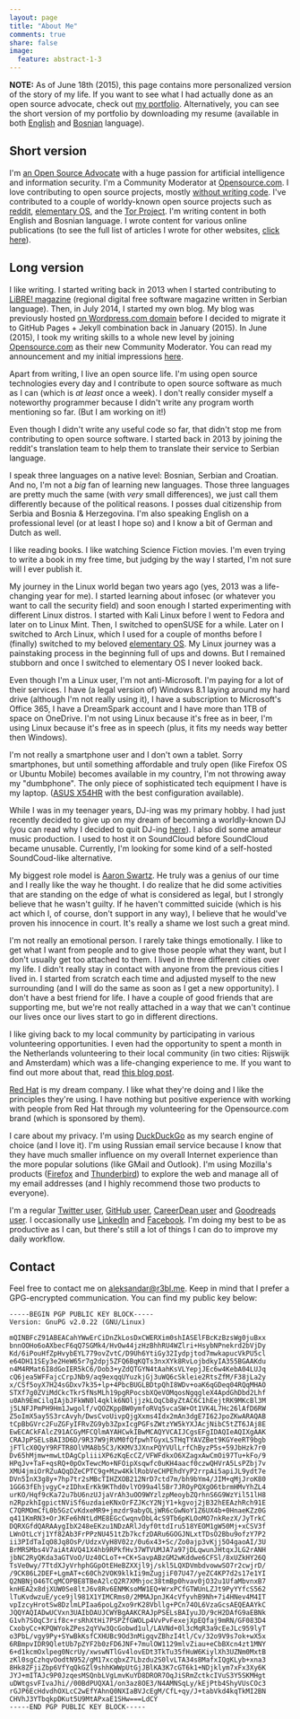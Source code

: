 ```yaml
---
layout: page
title: "About Me"
comments: true
share: false
image:
  feature: abstract-1-3
---
```


**NOTE:** As of June 18th (2015), this page contains more personalized version of the story of my life. If you want to see what I had actually done as an open source advocate, check out [my portfolio](https://aleksandar-todorovic.github.io/en/portfolio). Alternatively, you can see the short version of my portfolio by downloading my resume (available in both [English](https://aleksandar-todorovic.github.io/assets/portfolio-en.pdf)
and [Bosnian](https://aleksandar-todorovic.github.io/assets/portfolio-bs.pdf) language).

## Short version

I'm [an Open Source Advocate](http://r3bl.github.io/en/open-source-advocacy) with a huge passion for artificial intelligence and information security. I'm a Community Moderator at [Opensource.com](http://opensource.com/). I love contributing to open source projects, mostly [without writing code](http://opensource.com/business/14/12/8-ways-contribute-open-source-without-writing-code). I've contributed to a couple of worldy-known open source projects such as [reddit](https://reddit.com/), [elementary OS](https://elementary.io/), and the [Tor Project](https://www.torproject.org). I'm writing content in both English and Bosnian language. I wrote content for various online publications (to see the full list of articles I wrote for other websites, [click here](https://r3bl.me)).

## Long version

I like writing. I started writing back in 2013 when I started contributing to [LiBRE! magazine](https://libre.lugons.org/) (regional digital free software magazine written in Serbian language). Then, in July 2014, I started my own blog. My blog was previously hosted [on Wordpress.com domain](http://aleksandartodorovic.wordpress.com/) before I decided to migrate it to GitHub Pages + Jekyll combination back in January (2015). In June (2015), I took my writing skills to a whole new level by joining [Opensource.com](http://opensource.com) as their new Community Moderator. You can read my announcement and my initial impressions [here](https://r3bl.github.io/en/partnership-with-opensource-dot-com/).

Apart from writing, I live an open source life. I'm using open source technologies every day and I contribute to open source software as much as I can (which is _at least_ once a week). I don't really consider myself a noteworthy programmer because I didn't write any program worth mentioning so far. (But I am working on it!)

Even though I didn't write any useful code so far, that didn't stop me from contributing to open source software. I started back in 2013 by joining the reddit's translation team to help them to translate their service to Serbian language.

I speak three languages on a native level: Bosnian, Serbian and Croatian. And no, I'm not a _big_ fan of learning new languages. Those three languages are pretty much the same (with _very_ small differences), we just call them differently because of the political reasons. I posses dual citizenship from Serbia and Bosnia & Herzegovina. I'm also speaking English on a professional level (or at least I hope so) and I know a bit of German and Dutch as well.

I like reading books. I like watching Science Fiction movies. I'm even trying to write a book in my free time, but judging by the way I started, I'm not sure will I ever publish it.

My journey in the Linux world began two years ago (yes, 2013 was a life-changing year for me). I started learning about infosec (or whatever you want to call the security field) and soon enough I started experimenting with different Linux distros. I started with Kali Linux before I went to Fedora and later on to Linux Mint. Then, I switched to openSUSE for a while. Later on I switched to Arch Linux, which I used for a couple of months before I (finally) switched to my beloved [elementary OS](https://elementary.io). My Linux journey was a painstaking process in the beginning full of ups and downs. But I remained stubborn and once I switched to elementary OS I never looked back.

Even though I'm a Linux user, I'm not anti-Microsoft. I'm paying for a lot of their services. I have (a legal version of) Windows 8.1 laying around my hard drive (although I'm not really using it), I have a subscription to Microsoft's Office 365, I have a DreamSpark account and I have more than 1TB of space on OneDrive. I'm not using Linux because it's free as in beer, I'm using Linux because it's free as in speech (plus, it fits my needs way better then Windows).

I'm not really a smartphone user and I don't own a tablet. Sorry smartphones, but until something affordable and truly open (like Firefox OS or Ubuntu Mobile) becomes available in my country, I'm not throwing away my "dumbphone". The only piece of sophisticated tech equipment I have is my laptop. ([ASUS X54HR](https://www.asus.com/Notebooks_Ultrabooks/X54HR/) with the best configuration available).

While I was in my teenager years, DJ-ing was my primary hobby. I had just recently decided to give up on my dream of becoming a worldly-known DJ (you can read why I decided to quit DJ-ing [here](https://r3bl.github.io/en/quitting-djing/)). I also did some amateur music production. I used to host it on SoundCloud before SoundCloud became unusable. Currently, I'm looking for some kind of a self-hosted SoundCoud-like alternative.

My biggest role model is [Aaron Swartz](https://en.wikipedia.org/wiki/Aaron_Swartz). He truly was a genius of our time and I really like the way he thought. I do realize that he did some activities that are standing on the edge of what is considered as legal, but I strongly believe that he wasn't guilty. If he haven't committed suicide (which is his act which I, of course, don't support in any way), I believe that he would've proven his innocence in court. It's really a shame we lost such a great mind.

I'm not really an emotional person. I rarely take things emotionally. I like to get what I want from people and to give those people what they want, but I don't usually get too attached to them. I lived in three different cities over my life. I didn't really stay in contact with anyone from the previous cities I lived in. I started from scratch each time and adjusted myself to the new surrounding (and I will do the same as soon as I get a new opportunity). I don't have a best friend for life. I have a couple of good friends that are supporting me, but we're not really attached in a way that we can't continue our lives once our lives start to go in different directions.

I like giving back to my local community by participating in various volunteering opportunities. I even had the opportunity to spent a month in the Netherlands volunteering to their local community (in two cities: Rijswijk and Amsterdam) which was a life-changing experience to me. If you want to find out more about that, read [this blog post](http://r3bl.github.io/en/evs-netherlands-experience/).

[Red Hat](http://www.redhat.com/) is my dream company. I like what they're doing and I like the principles they're using. I have nothing but positive experience with working with people from Red Hat through my volunteering for the Opensource.com brand (which is sponsored by them).

I care about my privacy. I'm using [DuckDuckGo](https://duckduckgo.com/) as my search engine of choice (and I love it). I'm using Russian email service because I know that they have much smaller influence on my overall Internet experience than the more popular solutions (like GMail and Outlook). I'm using Mozilla's products ([Firefox](https://www.mozilla.org/en-US/firefox/) and [Thunderbird](https://www.mozilla.org/en-US/thunderbird/)) to explore the web and manage all of my email addresses (and I highly recommend those two products to everyone).

I'm a regular [Twitter user](https://twitter.com/r3bl_), [GitHub user](https://github.com/aleksandar-todorovic/), [CareerDean user](https://www.careerdean.com/u/aleksandar-todorovi) and [Goodreads user](https://www.goodreads.com/). I occasionally use [LinkedIn](https://www.linkedin.com/in/aleksandartodorovic) and [Facebook](https://www.facebook.com/aleksandar.todorovic.r3bl). I'm doing my best to be as productive as I can, but there's still a lot of things I can do to improve my daily workflow.

## Contact

Feel free to contact me on [aleksandar@r3bl.me](mailto:aleksandar@r3bl.me). Keep in mind that I prefer a GPG-encrypted communication. You can find my public key below:

	-----BEGIN PGP PUBLIC KEY BLOCK-----
	Version: GnuPG v2.0.22 (GNU/Linux)
	
	mQINBFcZ91ABEACahYWwErCiDnZkLosDxCWERXim0shIASElFBcKzBzsWg0juBxx
	bnnOOHo6oAXbecF6qQ7SGMk4/HvOw44jzHzBhhRU4WZlri+HsybNPnekrd2bVjDy
	Kd/6iPouHfZpHvybEYL779ovZvtC/D9Uh6YtiGy32Iydpjtod7mwkapucVkPU5cl
	e64DH11SEy3e2HeW65r7g2dpj5ZFQ6BqKQTs3nxXYk8RvLojbdkyIA355BGAAKdu
	n4M4RMat6I8dGoIER5kC6/Dob3+yZdQTGYN4tAahKsVLYepjJEc6w4KebA04LUJq
	cQ6jea5WFFajcCrpJNb9/aq9exqqUYuzkjGj3uWQ6cSkleie2RtsZfM/F38jLa2y
	x/CSf5oyX7H24sGDxv7k35+lp+4PbcBUGLBDtpQhI8WDv+oaK6qGDeq04RQqMHAO
	STXf7g0ZViMdCkcTkrSfNsMLh19pgRPocsbXQeVOMqosNgqgleX4ApdGhDbd2Lhf
	u0Ah9EmCilqIAjbJFkWN0l4qklk6NOljjzkLOqCb8yZtAC6C1hEejtRK9MKcBl3M
	j5LNFJPmPH9Hm1Jwgolf/vQOZKppBW0ymfoRVq5vcaSW+Ot1VK4L7Hc26lAfD6RW
	Z5oImX5ay5S3rcAvyh/DwsCvoUivpQjgXxms4Idx2mAn3dgE7I62JpoZKwARAQAB
	tCpBbGVrc2FuZGFyIFRvZG9yb3ZpxIcgPGFsZWtzYW5kYXJAcjNibC5tZT6JAj8E
	EwECACkFAlcZ91ACGyMFCQlmAYAHCwkIBwMCAQYVCAIJCgsEFgIDAQIeAQIXgAAK
	CRAJpPSELsBAI3D6D/9R37W9jRVM0fQfpwhTGyxLSTHqTYAVZBet9KGYeeRT9bgb
	jFTlcX0QyY9RFTR8OlVMA8b5C3/KKMV3JXnxPQYVUlLrfChByzP5s+59JbHzk7r0
	Dv65hMjmw+mwLtDAgCpliiiXP6zKqEcCZ/VFWFdkxO6XZagxAwCmOi97Tu+kFo/9
	HPqJv+TaF+qsRQ+0pOxTewcMo+NFOipXsqwfc0uKH4aacf0czwQHVrA5LsPZbj7v
	XMU4jmiOrRZuAQqDZeCPTC9g+Mzw4KklRobVeCHPEhdYyP2rrpAi5apiJL9ydt7e
	DVn5InX3g8y+7hp7tr2sMBcTIHZXOB212NrD7ctd7m/bh9bYm4/JIM+qMjJroK80
	1GG63fEhjvgyC+zIDhxErKk9KThd0vlYO99a4l5Br7JROyPQXgO6tbrmHMvYhZL4
	urKO/Hqf9cKa72u7bU6nzUJjaVrAh3uOO9WYzlzpMeoybZQrhnS6G9WzYil51lH8
	n2RpzkhIgpictNViSf6uzdaieKNxOrFZJKcY2NjY1+kgvoj2jB32hEEAzhRch91E
	C7QRMOmCfL0b5GzCvKdxeMR9+jmzdr9abyOLjWR6cGwNoY1Z6UX4b+0HnaeKZz0G
	q411KmRN3+OrJKFe6hNtLdME8EGcCwqnvDbL4cS9Tb6pKLOoMO7nkRezX/JyTrkC
	DQRXGfdQARAAygIbX248eEKzu1NDzARlJdyf0ttdIru518YEOM1gW50Mj+xCSV3f
	LWnOtLcYj1Yf82Ab3FrPPzNU451tZb7kcfzDARu6GOGJNLxtTDsO2Bbu9ofzY7P2
	ii3PIdTaIqO8Jq8OsP/UdzxVyH8V02z/0u6x43+Sc/Zo0ajp3vKjj5O4gaoAI/3U
	BrMRSMbs4V7aiAtAVQ41X4hb9RPkfHv37WTVUMJA7a97jDLqwunJHtqxJLG2rANH
	jbNC2RyQKda3aGTVoO/Uz40CLoT++CK+SavpABzGM2wKddwe6CFSl/8xUZkHY26Q
	TsVe0wy/7TtdXJyVrhphGGpOtEHeBZXXjl9j/skl5LQXDVmbdvowwSO7r2cwjrD/
	/9CK86L2DEF+LgmAT+c60Ch2VOK9klkIi9mZugjiF07U47/yeZC4KP7d2s17e1YI
	Q2NBNjO46TCqMCOPBE8TBeA2lcQ2R7XMhjoc38tmBp0hvav0jO32u1UfaMbvnxB7
	knHEA2x8djXUW0Se8ltJ6v8Rv6ENMKsoMW1EQ+WrxPCfGTWUnLZJt9PyYYfcS562
	lTuKvdwzuE/yce9jl981X1YIMCRms0/2MMAJpnJK4cVfyvhB9Nh+7i4HNev4M4IT
	vpIzcyHrotSw8DzlmLPIaa6poLgZxo9rK28Vbllg+PCn74OL6VzaGcsAEQEAAYkC
	JQQYAQIADwUCVxn3UAIbDAUJCWYBgAAKCRAJpPSELsBAIyuJD/9cH2DAfG9aEBNk
	G1vh7SOqC3rif8c+rsRhXtHi7PSPZfGWOLp4VvPvFexejXpEQfaj9mRN/GF083D4
	CxobyCc+KPQWYokZPes2qYVw3QcGobwd1ul/LAVNd+0l3cMqR3a9cEeJLc959lyT
	o3PbL/vgy9Py+SYwBkKsfCXHUBc9Od3nMigqvZBhzI4tl/Cv/32o9V9s7ok+wX5x
	6RBmpvIDR9QletUb7pZYF2b0zFD6JNF+7mulOW1129mlvZiau+eCbBXcn4zt1MNY
	6+d1kcmOxlpeg0NcrUy/xwswNTlGv4lovEDt3TkTu35fHuW6KiylXh3UZNm0MxtB
	zKl0sgCzhqvOodtN952/gM17xcqbxZ7Lbzdu2S0lvLTA34s8MafxIQgKLyb+xna3
	8Hk8ZFjiZbp6VfYqQkGZl9shhKWWpUtGjJBlKA3K7cGT6k1+NDjklym7xFx3Xy6K
	JYJ+mITAJc9P0JzqesMSQnbLVgLmvKuYD8DROR7OqJiSRmZctkcIVuS3Y5SKMHgt
	uDWtgsvFIvaJhi//00BdPUQXA1/on3az8OE3/N4AMNSqLy/kEjPtb4ShyVUsCOc3
	rGJP6EcHdvdhOXLcC2wEfYAhnQ0NXIaBVJcEgM/CfL+qy/J+tabVkd4kqTkMI2BN
	CHVhJ3YTbqkpDKut5U9MtAPxaE1SHw===LdCY
	-----END PGP PUBLIC KEY BLOCK-----
